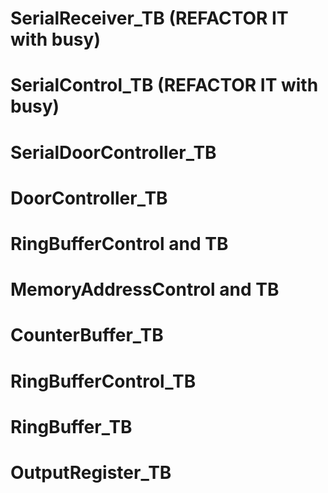 # SerialReceiver_TB (REFACTOR IT with busy)

# SerialControl_TB (REFACTOR IT with busy)

# SerialDoorController_TB

# DoorController_TB

# RingBufferControl and TB

# MemoryAddressControl and TB

# CounterBuffer_TB

# RingBufferControl_TB

# RingBuffer_TB

# OutputRegister_TB


